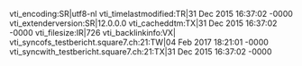 vti_encoding:SR|utf8-nl
vti_timelastmodified:TR|31 Dec 2015 16:37:02 -0000
vti_extenderversion:SR|12.0.0.0
vti_cacheddtm:TX|31 Dec 2015 16:37:02 -0000
vti_filesize:IR|726
vti_backlinkinfo:VX|
vti_syncofs_testbericht.square7.ch\:21:TW|04 Feb 2017 18:21:01 -0000
vti_syncwith_testbericht.square7.ch\:21:TX|31 Dec 2015 16:37:02 -0000
